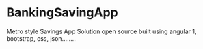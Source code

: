 # BankingSavingApp
Metro style Savings App Solution open source built using angular 1, bootstrap, css, json........ 
